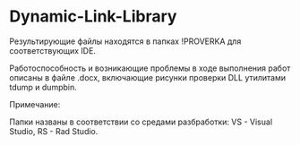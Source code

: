 # Dynamic-Link-Library
Результирующие файлы находятся в папках !PROVERKA для соответствующих IDE.

Работоспособность и возникающие проблемы в ходе выполнения работ описаны в файле .docx, включающие рисунки проверки DLL утилитами tdump и dumpbin.

Примечание:

Папки названы в соответствии со средами разбработки: VS - Visual Studio, RS - Rad Studio.
